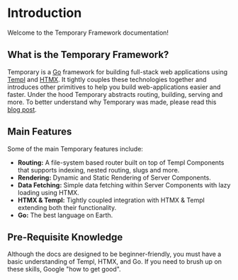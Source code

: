 # Introduction

Welcome to the Temporary Framework documentation!


## What is the Temporary Framework?

Temporary is a [Go]() framework for building full-stack web applications using [Templ]() and [HTMX](). It tightly couples these technologies together and introduces other primitives to help you build web-applications easier and faster. Under the hood Temporary abstracts routing, building, serving and more. To better understand why Temporary was made, please read this [blog post]().


## Main Features

Some of the main Temporary features include:

- __Routing:__ A file-system based router built on top of Templ Components that supports indexing, nested routing, slugs and more.
- __Rendering:__ Dynamic and Static Rendering of Server Components. 
- __Data Fetching:__ Simple data fetching within Server Components with lazy loading using HTMX.
- __HTMX & Templ:__ Tightly coupled integration with HTMX & Templ extending both their functionality.
- __Go:__ The best language on Earth.


## Pre-Requisite Knowledge

Although the docs are designed to be beginner-friendly, you must have a basic understanding of Templ, HTMX, and Go. If you need to brush up on these skills, Google "how to get good".
